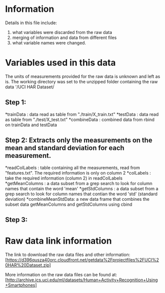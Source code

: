 # Information
Details in this file include:
1. what variables were discarded from the raw data
2. merging of information and data from different files
3. what variable names were changed.

# Variables used in this data
The units of measurements provided for the raw data is unknown and left as is.
The working directory was set to the unzipped folder containing the raw data '/UCI HAR Dataset/

## Step 1:
*trainData : data read as table from "./train/X_train.txt"
*testData : data read as table from "./test/X_test.txt"
*combineData : combined data from rbind on trainData and testData

## Step 2: Extracts only the measurements on the mean and standard deviation for each measurement.
*readColLabels : table containing all the measurements, read from "features.txt". The required information is only on column 2
*colLabels : take the required information (column 2) in readColLabels
*getMeanColumns : a data subset from a grep search to look for column names that contain the word 'mean'
*getStdColumns : a data subset from a grep search to look for column names that contian the word 'std' (standard deviation)
*combineMeanStdData: a new data frame that combines the subset data getMeanColumns and getStdColumns using cbind

## Step 3:

# Raw data link information
The link to download the raw data files and other information:
[https://d396qusza40orc.cloudfront.net/getdata%2Fprojectfiles%2FUCI%20HAR%20Dataset.zip]

More information on the raw data files can be found at:
[http://archive.ics.uci.edu/ml/datasets/Human+Activity+Recognition+Using+Smartphones]

